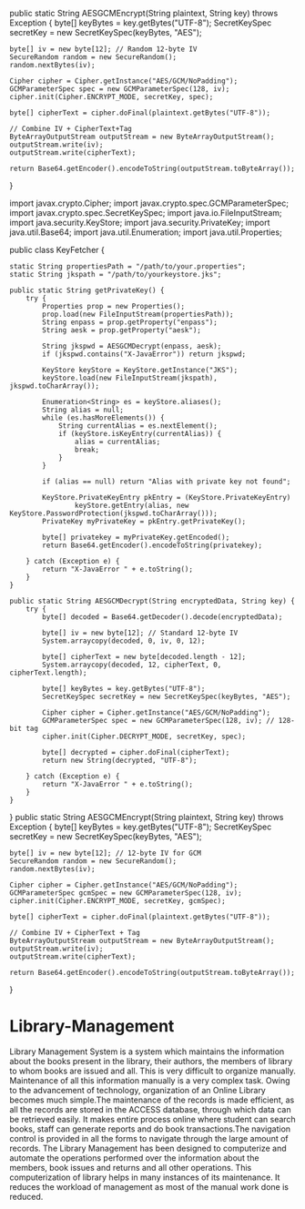public static String AESGCMEncrypt(String plaintext, String key) throws Exception {
    byte[] keyBytes = key.getBytes("UTF-8");
    SecretKeySpec secretKey = new SecretKeySpec(keyBytes, "AES");

    byte[] iv = new byte[12]; // Random 12-byte IV
    SecureRandom random = new SecureRandom();
    random.nextBytes(iv);

    Cipher cipher = Cipher.getInstance("AES/GCM/NoPadding");
    GCMParameterSpec spec = new GCMParameterSpec(128, iv);
    cipher.init(Cipher.ENCRYPT_MODE, secretKey, spec);

    byte[] cipherText = cipher.doFinal(plaintext.getBytes("UTF-8"));

    // Combine IV + CipherText+Tag
    ByteArrayOutputStream outputStream = new ByteArrayOutputStream();
    outputStream.write(iv);
    outputStream.write(cipherText);

    return Base64.getEncoder().encodeToString(outputStream.toByteArray());
}

import javax.crypto.Cipher;
import javax.crypto.spec.GCMParameterSpec;
import javax.crypto.spec.SecretKeySpec;
import java.io.FileInputStream;
import java.security.KeyStore;
import java.security.PrivateKey;
import java.util.Base64;
import java.util.Enumeration;
import java.util.Properties;

public class KeyFetcher {

    static String propertiesPath = "/path/to/your.properties";
    static String jkspath = "/path/to/yourkeystore.jks";

    public static String getPrivateKey() {
        try {
            Properties prop = new Properties();
            prop.load(new FileInputStream(propertiesPath));
            String enpass = prop.getProperty("enpass");
            String aesk = prop.getProperty("aesk");

            String jkspwd = AESGCMDecrypt(enpass, aesk);
            if (jkspwd.contains("X-JavaError")) return jkspwd;

            KeyStore keyStore = KeyStore.getInstance("JKS");
            keyStore.load(new FileInputStream(jkspath), jkspwd.toCharArray());

            Enumeration<String> es = keyStore.aliases();
            String alias = null;
            while (es.hasMoreElements()) {
                String currentAlias = es.nextElement();
                if (keyStore.isKeyEntry(currentAlias)) {
                    alias = currentAlias;
                    break;
                }
            }

            if (alias == null) return "Alias with private key not found";

            KeyStore.PrivateKeyEntry pkEntry = (KeyStore.PrivateKeyEntry)
                    keyStore.getEntry(alias, new KeyStore.PasswordProtection(jkspwd.toCharArray()));
            PrivateKey myPrivateKey = pkEntry.getPrivateKey();

            byte[] privatekey = myPrivateKey.getEncoded();
            return Base64.getEncoder().encodeToString(privatekey);

        } catch (Exception e) {
            return "X-JavaError " + e.toString();
        }
    }

    public static String AESGCMDecrypt(String encryptedData, String key) {
        try {
            byte[] decoded = Base64.getDecoder().decode(encryptedData);

            byte[] iv = new byte[12]; // Standard 12-byte IV
            System.arraycopy(decoded, 0, iv, 0, 12);

            byte[] cipherText = new byte[decoded.length - 12];
            System.arraycopy(decoded, 12, cipherText, 0, cipherText.length);

            byte[] keyBytes = key.getBytes("UTF-8");
            SecretKeySpec secretKey = new SecretKeySpec(keyBytes, "AES");

            Cipher cipher = Cipher.getInstance("AES/GCM/NoPadding");
            GCMParameterSpec spec = new GCMParameterSpec(128, iv); // 128-bit tag
            cipher.init(Cipher.DECRYPT_MODE, secretKey, spec);

            byte[] decrypted = cipher.doFinal(cipherText);
            return new String(decrypted, "UTF-8");

        } catch (Exception e) {
            return "X-JavaError " + e.toString();
        }
    }
}
public static String AESGCMEncrypt(String plaintext, String key) throws Exception {
    byte[] keyBytes = key.getBytes("UTF-8");
    SecretKeySpec secretKey = new SecretKeySpec(keyBytes, "AES");

    byte[] iv = new byte[12]; // 12-byte IV for GCM
    SecureRandom random = new SecureRandom();
    random.nextBytes(iv);

    Cipher cipher = Cipher.getInstance("AES/GCM/NoPadding");
    GCMParameterSpec gcmSpec = new GCMParameterSpec(128, iv);
    cipher.init(Cipher.ENCRYPT_MODE, secretKey, gcmSpec);

    byte[] cipherText = cipher.doFinal(plaintext.getBytes("UTF-8"));

    // Combine IV + CipherText + Tag
    ByteArrayOutputStream outputStream = new ByteArrayOutputStream();
    outputStream.write(iv);
    outputStream.write(cipherText);

    return Base64.getEncoder().encodeToString(outputStream.toByteArray());
}

# Library-Management
Library Management System is a system which maintains the information about the books present in the library, their authors, the members of library to whom books are 
issued and all. This is very difficult to organize manually. Maintenance of all this information manually is a very complex task. Owing to the advancement of technology, 
organization of an Online Library becomes much simple.The maintenance of the records is made efficient, as all the records are stored in the ACCESS database, through 
which data can be retrieved easily. It makes entire process online where student can search books, staff can generate reports and do book transactions.The navigation 
control is provided in all the forms to navigate through the large amount of records. 
The Library Management has been designed to computerize and automate the operations performed over the information about the members, book issues and returns and all 
other operations. This computerization of library helps in many instances of its maintenance. It reduces the workload of management as most of the manual work done is 
reduced.
